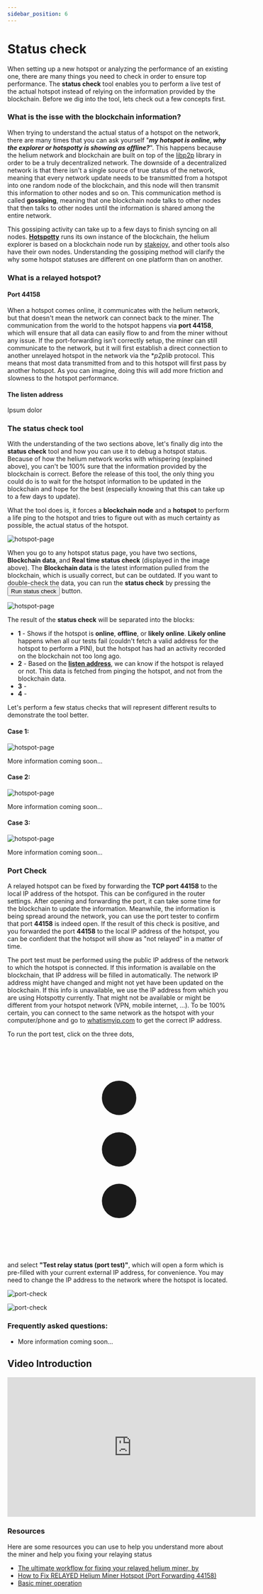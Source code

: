 ```yaml
---
sidebar_position: 6
---
```


# Status check

When setting up a new hotspot or analyzing the performance of an existing one, there are many things you need to check in order to ensure top performance. The **status check** tool enables you to perform a live test of the actual hotspot instead of relying on the information provided by the blockchain. Before we dig into the tool, lets check out a few concepts first.

### What is the isse with the blockchain information?

When trying to understand the actual status of a hotspot on the network, there are many times that you can ask yourself "***my hotspot is online, why the explorer or hotspotty is showing as offline?***". This happens because the helium network and blockchain are built on top of the  [libp2p](https://libp2p.io/) library in order to be a truly decentralized network. The downside of a decentralized network is that there isn't a single source of true status of the network, meaning that every network update needs to be transmitted from a hotspot into one random node of the blockchain, and this node will then transmit this information to other nodes and so on. This communication method is called **gossiping**, meaning that one blockchain node talks to other nodes that then talks to other nodes until the information is shared among the entire network.

This gossiping activity can take up to a few days to finish syncing on all nodes. **[Hotspotty](https://hotspotty.net)** runs its own instance of the blockchain, the helium explorer is based on a blockchain node run by [stakejoy](https://stakejoy.com/), and other tools also have their own nodes. Understanding the gossiping method will clarify the why some hotspot statuses are different on one platform than on another.

### What is a relayed hotspot?

#### Port 44158

When a hotspot comes online, it communicates with the helium network, but that doesn't mean the network can connect back to the miner. The communication from the world to the hotspot happens via **port 44158**, which will ensure that all data can easily flow to and from the miner without any issue. If the port-forwarding isn't correctly setup, the miner can still communicate to the network, but it will first establish a direct connection to another unrelayed hotspot in the network via the **p2plib* protocol. This means that most data transmitted from and to this hotspot will first pass by another hotspot. As you can imagine, doing this will add more friction and slowness to the hotspot performance.

#### The listen address

Ipsum dolor


### The status check tool

With the understanding of the two sections above, let's finally dig into the **status check** tool and how you can use it to debug a hotspot status. Because of how the helium network works with whispering (explained above), you can't be 100% sure that the information provided by the blockchain is correct. Before the release of this tool, the only thing you could do is to wait for the hotspot information to be updated in the blockchain and hope for the best (especially knowing that this can take up to a few days to update).

What the tool does is, it forces a **blockchain node** and a **hotspot** to perform a life ping to the hotspot and tries to figure out with as much certainty as possible, the actual status of the hotspot.

![hotspot-page](/img/expand-the-network/status-check-01.png)

When you go to any hotspot status page, you have two sections, **Blockchain data**, and **Real time status check** (displayed in the image above). The **Blockchain data** is the latest information pulled from the blockchain, which is usually correct, but can be outdated. If you want to double-check the data, you can run the **status check** by pressing the <button class="hotspotty-button">Run status check</button> button. 

![hotspot-page](/img/expand-the-network/status-check-05.png)

The result of the **status check** will be separated into the blocks:
* **1** - Shows if the hotspot is **online**, **offline**, or **likely online**. **Likely online** happens when all our tests fail (couldn't fetch a valid address for the hotspot to perform a PIN), but the hotspot has had an activity recorded on the blockchain not too long ago.
* **2** - Based on the [**listen address**](#the-listen-address), we can know if the hotspot is relayed or not. This data is fetched from pinging the hotspot, and not from the blockchain data.
* **3** - 
* **4** - 

Let's perform a few status checks that will represent different results to demonstrate the tool better.

#### Case 1:
![hotspot-page](/img/expand-the-network/status-check-02.png)

More information coming soon...

#### Case 2:
![hotspot-page](/img/expand-the-network/status-check-04.png)

More information coming soon...

#### Case 3:
![hotspot-page](/img/expand-the-network/status-check-03.png)

More information coming soon...

### Port Check

A relayed hotspot can be fixed by forwarding the **TCP port 44158** to the local IP address of the hotspot. This can be configured in the router settings. After opening and forwarding the port, it can take some time for the blockchain to update the information. Meanwhile, the information is being spread around the network, you can use the port tester to confirm that port **44158** is indeed open. If the result of this check is positive, and you forwarded the port **44158** to the local IP address of the hotspot, you can be confident that the hotspot will show as "not relayed" in a matter of time.

The port test must be performed using the public IP address of the network to which the hotspot is connected. If this information is available on the blockchain, that IP address will be filled in automatically. The network IP address might have changed and might not yet have been updated on the blockchain. If this info is unavailable, we use the IP address from which you are using Hotspotty currently. That might not be available or might be different from your hotspot network (VPN, mobile internet, ...). To be 100% certain, you can connect to the same network as the hotspot with your computer/phone and go to [whatismyip.com](https://whatismyip.com) to get the correct IP address.

To run the port test, click on the three dots, <svg xmlns="http://www.w3.org/2000/svg" viewBox="-3 -3 26 26" class="los-icon" fill="currentColor" aria-hidden="true"><path d="M10 6a2 2 0 110-4 2 2 0 010 4zM10 12a2 2 0 110-4 2 2 0 010 4zM10 18a2 2 0 110-4 2 2 0 010 4z"></path></svg> and select **"Test relay status (port test)"**, which will open a form which is pre-filled with your current external IP address, for convenience. You may need to change the IP address to the network where the hotspot is located.

![port-check](/img/expand-the-network/status-check-port-check-01.png)

![port-check](/img/expand-the-network/port-check.gif)


### Frequently asked questions:
* More information coming soon...

## Video Introduction

<div class="videoWrapper">
    <iframe width="560" height="315" src="https://www.youtube.com/embed/0ETAK0Osz2Q" title="YouTube video player" frameborder="0" allow="accelerometer; autoplay; clipboard-write; encrypted-media; gyroscope; picture-in-picture" allowfullscreen></iframe>
</div>

### Resources

Here are some resources you can use to help you understand more about the miner and help you fixing your relaying status

* [The ultimate workflow for fixing your relayed helium miner, by ](https://gristleking.com/the-ultimate-workflow-for-fixing-your-relayed-helium-miner/)
* [How to Fix RELAYED Helium Miner Hotspot (Port Forwarding 44158) ](https://www.youtube.com/watch?v=5UgDMG_g3qI)
* [Basic miner operation](https://docs.helium.com/mine-hnt/full-hotspots/become-a-maker/basic-miner-operation/)